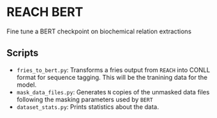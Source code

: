 # REACH BERT
Fine tune a BERT checkpoint on biochemical relation extractions 

## Scripts
- `fries_to_bert.py`: Transforms a fries output from `REACH` into CONLL format for sequence tagging. This will be the tranining data for the model.
- `mask_data_files.py`: Generates `N` copies of the unmasked data files following the masking parameters used by `BERT`
- `dataset_stats.py`: Prints statistics about the data.